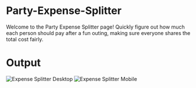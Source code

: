 # Party-Expense-Splitter
Welcome to the Party Expense Splitter page! Quickly figure out how much each person should pay after a fun outing, making sure everyone shares the total cost fairly.

# Output
![Expense Splitter Desktop](https://github.com/user-attachments/assets/a3c4a9f7-1ba5-4aa6-af3b-e66a35fc12d3)
![Expense Splitter Mobile](https://github.com/user-attachments/assets/16fb458d-853c-460d-b032-e6a7dcb5b78b)
